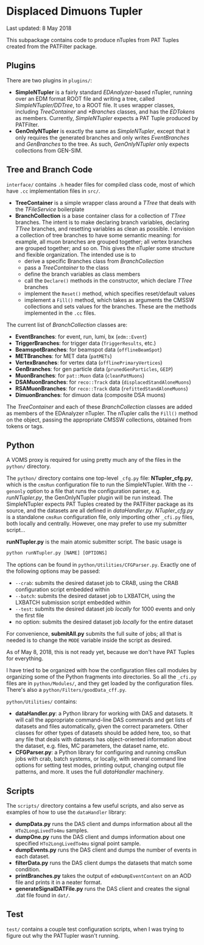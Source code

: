 # Displaced Dimuons Tupler

Last updated: 8 May 2018

This subpackage contains code to produce nTuples from PAT Tuples created from the PATFilter package.

## Plugins

There are two plugins in `plugins/`:

  * **SimpleNTupler** is a fairly standard _EDAnalyzer_-based nTupler, running over an EDM format ROOT file and writing a tree, called _SimpleNTupler/DDTree_, to a ROOT file. It uses wrapper classes, including _TreeContainer_ and _*Branches_ classes, and has the _EDTokens_ as members. Currently, _SimpleNTupler_ expects a PAT Tuple produced by PATFilter.
  * **GenOnlyNTupler** is exactly the same as _SimpleNTupler_, except that it only requires the generated branches and only writes _EventBranches_ and _GenBranches_ to the tree. As such, _GenOnlyNTupler_ only expects collections from GEN-SIM.

## Tree and Branch Code

`interface/` contains `.h` header files for compiled class code, most of which have `.cc` implementation files in `src/`.

  * **TreeContainer** is a simple wrapper class around a _TTree_ that deals with the _TFileService_ boilerplate
  * **BranchCollection** is a base container class for a collection of _TTree_ branches. The intent is to make declaring branch variables, declaring _TTree_ branches, and resetting variables as clean as possible. I envision a collection of tree branches to have some semantic meaning: for example, all muon branches are grouped together; all vertex branches are grouped together; and so on. This gives the nTupler some structure and flexible organization. The intended use is to
    * derive a specific Branches class from _BranchCollection_
    * pass a _TreeContainer_ to the class
    * define the branch variables as class members
    * call the `Declare()` methods in the constructor, which declare _TTree_ branches
    * implement the `Reset()` method, which specifies reset/default values
    * implement a `Fill()` method, which takes as arguments the CMSSW collections and sets values for the branches. These are the methods implemented in the `.cc` files.
  
The current list of _BranchCollection_ classes are:
  
  * **EventBranches**: for event, run, lumi, bx (`edm::Event`)
  * **TriggerBranches**: for trigger data (`TriggerResults`, etc.)
  * **BeamspotBranches**: for beamspot data (`offlineBeamSpot`)
  * **METBranches**: for MET data (`patMETs`)
  * **VertexBranches**: for vertex data (`offlinePrimaryVertices`)
  * **GenBranches**: for gen particle data (`prunedGenParticles`, `GEIP`)
  * **MuonBranches**: for `pat::Muon` data (`cleanPatMuons`)
  * **DSAMuonBranches**: for `reco::Track` data (`displacedStandAloneMuons`)
  * **RSAMuonBranches**: for `reco::Track` data (`refittedStandAloneMuons`)
  * **DimuonBranches**: for dimuon data (composite DSA muons)

The _TreeContainer_ and each of these _BranchCollection_ classes are added as members of the EDAnalyzer nTupler. The nTupler calls the `Fill()` method on the object, passing the appropriate CMSSW collections, obtained from tokens or tags.
  
## Python

A VOMS proxy is required for using pretty much any of the files in the `python/` directory.

The `python/` directory contains one top-level `_cfg.py` file: **NTupler_cfg.py**, which is the `cmsRun` configuration file to run the SimpleNTupler. With the `--genonly` option to a file that runs the configuration parser, e.g. *runNTupler.py*, the GenOnlyNTupler plugin will be run instead. The SimpleNTupler expects PAT Tuples created by the PATFilter package as its source, and the datasets are all defined in *dataHandler.py*. *NTupler_cfg.py* is a standalone `cmsRun` configuration file, only importing other `_cfi.py` files, both locally and centrally. However, one may prefer to use my submitter script...

**runNTupler.py** is the main atomic submitter script. The basic usage is
```python
python runNTupler.py [NAME] [OPTIONS]
```

The options can be found in `python/Utilities/CFGParser.py`. Exactly one of the following options may be passed:
  * `--crab`: submits the desired dataset job to CRAB, using the CRAB configuration script embedded within
  * `--batch`: submits the desired dataset job to LXBATCH, using the LXBATCH submission script embedded within
  * `--test`: submits the desired dataset job *locally* for 1000 events and only the first file
  * no option: submits the desired dataset job *locally* for the entire dataset

For convenience, **submitAll.py** submits the full suite of jobs; all that is needed is to change the `MODE` variable inside the script as desired.

As of May 8, 2018, this is not ready yet, because we don't have PAT Tuples for everything.

I have tried to be organized with how the configuration files call modules by organizing some of the Python fragments into directories. So all the `_cfi.py` files are in `python/Modules/`, and they get loaded by the configuration files. There's also a `python/Filters/goodData_cff.py`.

`python/Utilities/` contains:

  * **dataHandler.py**: a Python library for working with DAS and datasets. It will call the appropriate command-line DAS commands and get lists of datasets and files automatically, given the correct parameters. Other classes for other types of datasets should be added here, too, so that any file that deals with datasets has object-oriented information about the dataset, e.g. files, MC parameters, the dataset name, etc.
  * **CFGParser.py**: a Python library for configuring and running cmsRun jobs with crab, batch systems, or locally, with several command line options for setting test modes, printing output, changing output file patterns, and more. It uses the full *dataHandler* machinery.

## Scripts

The `scripts/` directory contains a few useful scripts, and also serve as examples of how to use the `dataHandler` library:

  * **dumpData.py** runs the DAS client and dumps information about all the `HTo2LongLivedTo4mu` samples.
  * **dumpOne.py** runs the DAS client and dumps information about one specified `HTo2LongLivedTo4mu` signal point sample.
  * **dumpEvents.py** runs the DAS client and dumps the number of events in each dataset.
  * **filterData.py** runs the DAS client dumps the datasets that match some condition.
  * **printBranches.py** takes the output of `edmDumpEventContent` on an AOD file and prints it in a neater format.
  * **generateSignalDATFile.py** runs the DAS client and creates the signal .dat file found in `dat/`.

## Test

`test/` contains a couple test configuration scripts, when I was trying to figure out why the PATTupler wasn't running.
